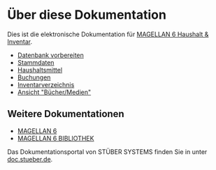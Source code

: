 # Über diese Dokumentation

Dies ist die elektronische Dokumentation für [MAGELLAN 6 Haushalt & Inventar](https://magellan.stueber.de/magellan-library.php). 

* [Datenbank vorbereiten](texte/db.vorbereiten.md)
* [Stammdaten](texte/stammdaten.md)
* [Haushaltsmittel](texte/haushaltsmittel.md)
* [Buchungen](texte/buchungen.md)
* [Inventarverzeichnis](texte/inventarverzeichnis.md)
* [Ansicht "Bücher/Medien"](texte/buecher.medien.md)

## Weitere Dokumentationen

* [MAGELLAN 6](https://doc.magellan6.stueber.de)
* [MAGELLAN 6 BIBLIOTHEK](https://doc.magellan6-bibliothek.stueber.de)

Das Dokumentationsportal von STÜBER SYSTEMS finden Sie in unter [doc.stueber.de](https://doc.stueber.de).


